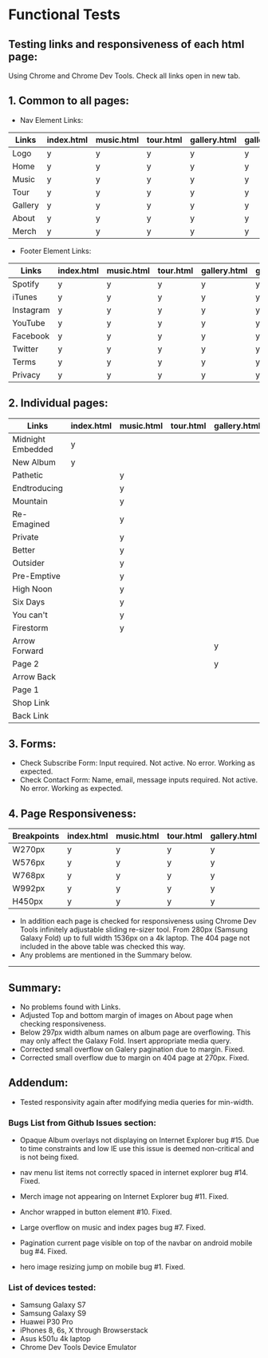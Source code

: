# Functional Tests

## Testing links and responsiveness of each html page:
Using Chrome and Chrome Dev Tools. Check all links open in new tab.

## 1. Common to all pages:

- Nav Element Links:

Links | index.html | music.html | tour.html | gallery.html | gallery_2.html | about.html | merch.html
--- | --- | --- | --- | --- | --- | --- | ---
Logo | y | y | y | y | y | y | y
Home | y | y | y | y | y | y | y
Music | y | y | y | y | y | y | y
Tour | y | y | y | y | y | y | y
Gallery | y | y | y | y | y | y | y
About | y | y | y | y | y | y | y
Merch | y | y | y | y | y | y | y

- Footer Element Links:
  
Links | index.html | music.html | tour.html | gallery.html | gallery_2.html | about.html | merch.html
--- | --- | --- | --- | --- | --- | --- | ---
Spotify | y | y | y | y | y | y | y
iTunes | y | y | y | y | y | y | y
Instagram | y | y | y | y | y | y | y
YouTube | y | y | y | y | y | y | y
Facebook | y | y | y | y | y | y | y
Twitter | y | y | y | y | y | y | y
Terms | y | y | y | y | y | y | y
Privacy | y | y | y | y | y | y | y

## 2. Individual pages:

Links | index.html | music.html | tour.html | gallery.html | gallery_2.html | about.html | merch.html | 404.html
--- | --- | --- | --- | --- | --- | --- | --- | ---
Midnight Embedded | y 
New Album | y 
Pathetic |  | y 
Endtroducing |  | y 
Mountain |  | y 
Re-Emagined |  | y
Private |  | y 
Better |  | y
Outsider |  | y 
Pre-Emptive |  | y
High Noon |  | y 
Six Days |  | y
You can't |  | y 
Firestorm |  | y
Arrow Forward | | | | y
Page 2 | | | | y
Arrow Back | | | | | y
Page 1 | | | | | y
Shop Link | | | | | | | y
Back Link | | | | | | | | y


## 3. Forms:

- Check Subscribe Form: Input required. Not active. No error. Working as expected.
- Check Contact Form: Name, email, message inputs required. Not active. No error. Working as expected.


## 4. Page Responsiveness:

Breakpoints | index.html | music.html | tour.html | gallery.html | gallery_2.html | about.html | merch.html
--- | --- | --- | --- | --- | --- | --- | ---
W270px | y | y | y | y | y | y | y
W576px | y | y | y | y | y | y | y
W768px | y | y | y | y | y | y | y
W992px | y | y | y | y | y | y | y
H450px | y | y | y | y | y | y | y


- In addition each page is checked for responsiveness using Chrome Dev Tools infinitely
	adjustable sliding re-sizer tool. From 280px (Samsung Galaxy Fold) up to full width
	1536px on a 4k laptop. The 404 page not included in the above table was checked this way.
- Any problems are mentioned in the Summary below.

---
## __Summary:__

- No problems found with Links.
- Adjusted Top and bottom margin of images on About page when checking responsiveness.
- Below 297px width album names on album page are overflowing. This may only affect the
  Galaxy Fold. Insert appropriate media query.
- Corrected small overflow on Galery pagination due to margin. Fixed.
- Corrected small overflow due to margin on 404 page at 270px. Fixed.

## __Addendum:__

 - Tested responsivity again after modifying media queries for min-width.

### Bugs List from Github Issues section:
- Opaque Album overlays not displaying on Internet Explorer bug #15.
	Due to time constraints and low IE use this issue is deemed non-critical
	and is not being fixed.

- nav menu list items not correctly spaced in internet explorer bug #14.
  Fixed.

- Merch image not appearing on Internet Explorer bug #11. 
  Fixed.

- Anchor wrapped in button element #10.
	Fixed.

- Large overflow on music and index pages bug #7.
	Fixed.

- Pagination current page visible on top of the navbar on android mobile bug #4.
	Fixed.

- hero image resizing jump on mobile bug #1.
	Fixed.

### List of devices tested:
- Samsung Galaxy S7
- Samsung Galaxy S9
- Huawei P30 Pro
- iPhones 8, 6s, X through Browserstack
- Asus k501u 4k laptop
- Chrome Dev Tools Device Emulator
